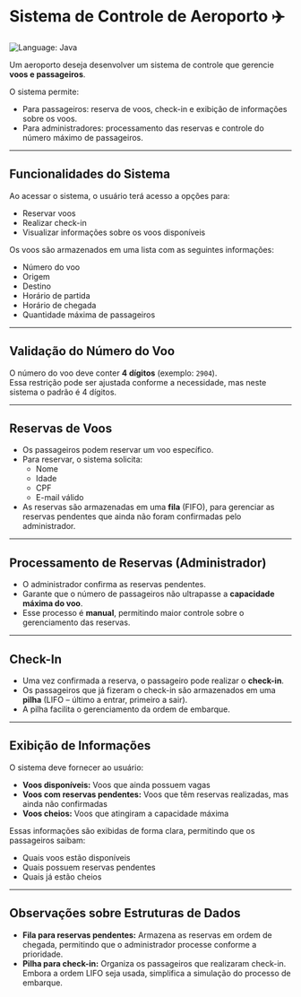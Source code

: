 # Sistema de Controle de Aeroporto ✈️

![Language: Java](https://img.shields.io/badge/Language-Java-red?style=for-the-badge&logo=java&logoColor=white)

Um aeroporto deseja desenvolver um sistema de controle que gerencie **voos e passageiros**.  

O sistema permite:  
- Para passageiros: reserva de voos, check-in e exibição de informações sobre os voos.  
- Para administradores: processamento das reservas e controle do número máximo de passageiros.  

---

## Funcionalidades do Sistema

Ao acessar o sistema, o usuário terá acesso a opções para:  
- Reservar voos  
- Realizar check-in  
- Visualizar informações sobre os voos disponíveis  

Os voos são armazenados em uma lista com as seguintes informações:  
- Número do voo  
- Origem  
- Destino  
- Horário de partida  
- Horário de chegada  
- Quantidade máxima de passageiros  

---

## Validação do Número do Voo

O número do voo deve conter **4 dígitos** (exemplo: `2904`).  
Essa restrição pode ser ajustada conforme a necessidade, mas neste sistema o padrão é 4 dígitos.

---

## Reservas de Voos

- Os passageiros podem reservar um voo específico.  
- Para reservar, o sistema solicita:  
  - Nome  
  - Idade  
  - CPF  
  - E-mail válido  
- As reservas são armazenadas em uma **fila** (FIFO), para gerenciar as reservas pendentes que ainda não foram confirmadas pelo administrador.

---

## Processamento de Reservas (Administrador)

- O administrador confirma as reservas pendentes.  
- Garante que o número de passageiros não ultrapasse a **capacidade máxima do voo**.  
- Esse processo é **manual**, permitindo maior controle sobre o gerenciamento das reservas.

---

## Check-In

- Uma vez confirmada a reserva, o passageiro pode realizar o **check-in**.  
- Os passageiros que já fizeram o check-in são armazenados em uma **pilha** (LIFO – último a entrar, primeiro a sair).  
- A pilha facilita o gerenciamento da ordem de embarque.

---

## Exibição de Informações

O sistema deve fornecer ao usuário:  
- **Voos disponíveis:** Voos que ainda possuem vagas  
- **Voos com reservas pendentes:** Voos que têm reservas realizadas, mas ainda não confirmadas  
- **Voos cheios:** Voos que atingiram a capacidade máxima  

Essas informações são exibidas de forma clara, permitindo que os passageiros saibam:  
- Quais voos estão disponíveis  
- Quais possuem reservas pendentes  
- Quais já estão cheios  

---

## Observações sobre Estruturas de Dados

- **Fila para reservas pendentes:** Armazena as reservas em ordem de chegada, permitindo que o administrador processe conforme a prioridade.  
- **Pilha para check-in:** Organiza os passageiros que realizaram check-in. Embora a ordem LIFO seja usada, simplifica a simulação do processo de embarque.
